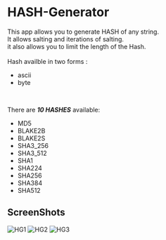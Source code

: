 # HASH-Generator #
This app allows  you to generate HASH of any string. <br />
It allows salting and iterations of salting. <br />
it also allows you to limit the length of the Hash. <br />
<br/>
Hash availble in two forms :
 - ascii
 - byte
<br />

There are ***10 HASHES*** available:
  * MD5
  * BLAKE2B
  * BLAKE2S
  * SHA3_256
  * SHA3_512
  * SHA1
  * SHA224
  * SHA256
  * SHA384
  * SHA512
 
 ## ScreenShots 
 
![HG1](https://user-images.githubusercontent.com/86911386/131721171-5a66e6dd-efd7-4e5d-8034-d70ae1433578.png)
![HG2](https://user-images.githubusercontent.com/86911386/131721174-73c0ce30-fcd4-4bc1-976e-a979f4ae0e08.png)
![HG3](https://user-images.githubusercontent.com/86911386/131721176-53baf07e-13cb-4b3a-b9d8-906e8793c469.png)


          
